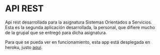 
# API REST
Api rest desarrollada para la asignatura Sistemas Orientados a Servicios. Esta es la segunda aplicación desarrollada, la personal, que difiere mucho de la grupal que se entregó para dicha asignatura.

Para que se pueda ver en funcionamiento, esta app está desplegada en heroku, justo [aquí](https://personal-sos1718.herokuapp.com/#!/).
